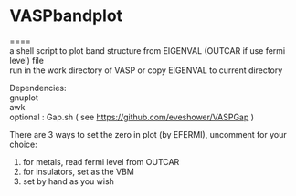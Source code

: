 # VASPbandplot
====  
a shell script to plot band structure from EIGENVAL (OUTCAR if use fermi level) file  
run in the work directory of VASP or copy EIGENVAL to current directory  

Dependencies:  
gnuplot  
awk  
optional : Gap.sh ( see https://github.com/eveshower/VASPGap )

There are 3 ways to set the zero in plot (by EFERMI), uncomment for your choice:  
1. for metals, read fermi level from OUTCAR  
2. for insulators, set as the VBM  
3. set by hand as you wish  
